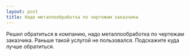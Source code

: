 ```yaml
---
layout: post 
title: Надо металлообработка по чертежам заказчика 
--- 
```

Решил обратиться в компанию, надо металлообработка по чертежам заказчика. Раньше такой услугой не пользовался. Подскажите куда лучше обратиться.
